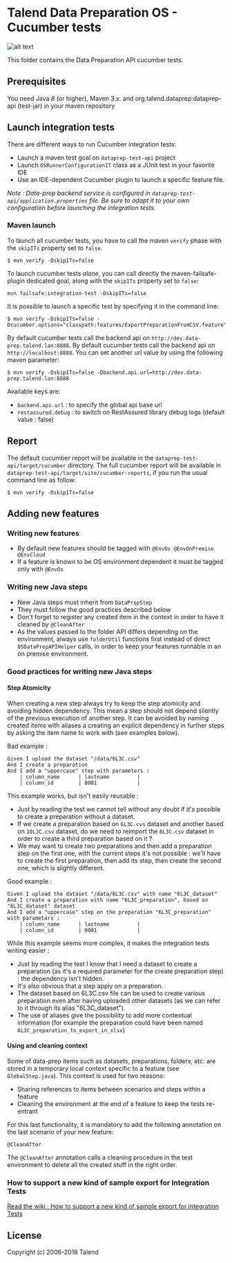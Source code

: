 # Talend Data Preparation OS - Cucumber tests
![alt text](https://www.talend.com/wp-content/uploads/2016/07/talend-logo.png "Talend")

This folder contains the Data Preparation API cucumber tests.

## Prerequisites

You need Java *8* (or higher), Maven 3.x. and org.talend.dataprep:dataprep-api (test-jar) in your maven repository

## Launch integration tests
There are different ways to run Cucumber integration tests:
* Launch a maven test goal on `dataprep-test-api` project
* Launch `OSRunnerConfigurationIT` class as a JUnit test in your favorite IDE
* Use an IDE-dependent Cucumber plugin to launch a specific feature file.

_Note :
Data-prep backend service is configured in `dataprep-test-api/application.properties` file.
Be sure to adapt it to your own configuration before launching the integration tests._

### Maven launch
To launch all cucumber tests, you have to call the maven `verify` phase with the `skipITs` property set to `false`.
```
$ mvn verify -DskipITs=false
```

To launch cucumber tests *alone*, you can call directly the maven-failsafe-plugin dedicated goal, along with the `skipITs` property set to `false`:
```
mvn failsafe:integration-test -DskipITs=false
```

It is possible to launch a specific test by specifying it in the command line:
```
$ mvn verify -DskipITs=false -Dcucumber.options="classpath:features/ExportPreparationFromCSV.feature"
```

By default cucumber tests call the backend api on `http://dev.data-prep.talend.lan:8888`.
By default cucumber tests call the backend api on `http://localhost:8888`.
You can set another url value by using the following maven parameter:
```
$ mvn verify -DskipITs=false -Dbackend.api.url=http://dev.data-prep.talend.lan:8888
```
Available keys are:
* ``backend.api.url`` : to specify the global api base url
* ``restassured.debug`` : to switch on RestAssured library debug logs (default value : false)

## Report
The default cucumber report will be available in the `dataprep-test-api/target/cucumber` directory.
The full cucumber report will be available in `dataprep-test-api/target/site/cucumber-reports`, if you run the usual command line as follow:

```
$ mvn verify -DskipITs=false
```


## Adding new features

### Writing new features
* By default new features should be tagged with `@EnvOs @EnvOnPremise @EnvCloud`
* If a feature is known to be OS environment dependent it must be tagged only with `@EnvOs` 

### Writing new Java steps
* New Java steps must inherit from `DataPrepStep`
* They must follow the good practices described below
* Don't forget to register any created item in the context in order to have it cleaned by ``@CleanAfter``
* As the values passed to the folder API differs depending on the environment, always use ``folderUtil`` functions first instead of direct ``OSDataPrepAPIHelper`` calls, in order to keep your features runnable in an on premise environment.

### Good practices for writing new Java steps
#### Step Atomicity
When creating a new step always try to keep the step atomicity and avoiding hidden dependency.
This mean a step should not depend silently of the previous execution of another step.
It can be avoided by naming created items with aliases a creating an explicit dependency in further steps by asking the item name to work with (see examples below).

Bad example : 
```
Given I upload the dataset "/data/6L3C.csv"
And I create a preparation
And I add a "uppercase" step with parameters :
    | column_name      | lastname         |
    | column_id        | 0001             |
```
This example works, but isn't easily reusable :
* Just by reading the test we cannot tell without any doubt if it's possible to create a preparation without a dataset.
* If we create a preparation based on `6L3C.cvs` dataset and another based on `10L3C.csv` dataset, do we need to reimport the `6L3C.csv` dataset in order to create a third preparation based on it ?
* We may want to create two preparations and then add a preparation step on the first one, with the current steps it's not possible : we'll have to create the first preparation, then add its step, then create the second one, which is slightly different.    

Good example :
```
Given I upload the dataset "/data/6L3C.csv" with name "6L3C_dataset"
And I create a preparation with name "6L3C_preparation", based on "6L3C_dataset" dataset
And I add a "uppercase" step on the preparation "6L3C_preparation" with parameters :
    | column_name      | lastname         |
    | column_id        | 0001             |
```
While this example seems more complex, it makes the integration tests writing easier :
* Just by reading the test I know that I need a dataset to create a preparation (as it's a required parameter for the create preparation step) : the dependency isn't hidden.
* It's also obvious that a step apply on a preparation. 
* The dataset based on 6L3C.csv file can be used to create various preparation even after having uploaded other datasets (as we can refer to it through its alias "6L3C_dataset").     
* The use of aliases give the possibility to add more contextual information (for example the preparation could have been named `6L3C_preparation_to_export_in_xlsx`)

#### Using and cleaning context
Some of data-prep items such as datasets, preparations, folders, etc.
are stored in a temporary local context specific to a feature (see `GlobalStep.java`).
This context is used for two reasons:
* Sharing references to items between scenarios and steps within a feature
* Cleaning the environment at the end of a feature to keep the tests re-entrant

For this last functionality, it is mandatory to add the following annotation on the last scenario of your new feature:
```
@CleanAfter
```
The ``@CleanAfter`` annotation calls a cleaning procedure in the test environment to delete all the created stuff in the right order.

### How to support a new kind of sample export for Integration Tests
[Read the wiki : How to support a new kind of sample export for Integration Tests]('https://in.talend.com/19139704')

## License
Copyright (c) 2006-2018 Talend
